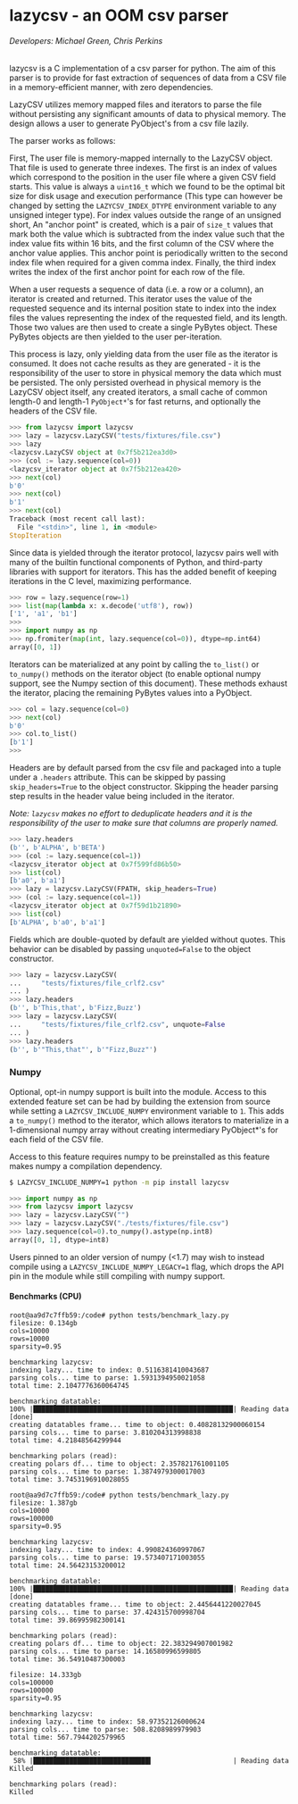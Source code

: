 # lazycsv - an OOM csv parser

###### Developers: Michael Green, Chris Perkins

lazycsv is a C implementation of a csv parser for python. The aim of this
parser is to provide for fast extraction of sequences of data from a CSV file
in a memory-efficient manner, with zero dependencies.

LazyCSV utilizes memory mapped files and iterators to parse the file without
persisting any significant amounts of data to physical memory. The design
allows a user to generate PyObject's from a csv file lazily.

The parser works as follows:

First, The user file is memory-mapped internally to the LazyCSV object. That
file is used to generate three indexes. The first is an index of values which
correspond to the position in the user file where a given CSV field starts.
This value is always a `uint16_t` which we found to be the optimal bit size for
disk usage and execution performance (This type can however be changed by
setting the `LAZYCSV_INDEX_DTYPE` environment variable to any unsigned integer
type). For index values outside the range of an unsigned short, An "anchor
point" is created, which is a pair of `size_t` values that mark both the value
which is subtracted from the index value such that the index value fits within
16 bits, and the first column of the CSV where the anchor value applies. This
anchor point is periodically written to the second index file when required for
a given comma index. Finally, the third index writes the index of the first
anchor point for each row of the file.

When a user requests a sequence of data (i.e. a row or a column), an iterator
is created and returned. This iterator uses the value of the requested sequence
and its internal position state to index into the index files the values
representing the index of the requested field, and its length. Those two values
are then used to create a single PyBytes object. These PyBytes objects are then
yielded to the user per-iteration.

This process is lazy, only yielding data from the user file as the iterator is
consumed. It does not cache results as they are generated - it is the
responsibility of the user to store in physical memory the data which must be
persisted. The only persisted overhead in physical memory is the LazyCSV object
itself, any created iterators, a small cache of common length-0 and length-1
`PyObject*`'s for fast returns, and optionally the headers of the CSV file.

```python
>>> from lazycsv import lazycsv
>>> lazy = lazycsv.LazyCSV("tests/fixtures/file.csv")
>>> lazy
<lazycsv.LazyCSV object at 0x7f5b212ea3d0>
>>> (col := lazy.sequence(col=0))
<lazycsv_iterator object at 0x7f5b212ea420>
>>> next(col)
b'0'
>>> next(col)
b'1'
>>> next(col)
Traceback (most recent call last):
  File "<stdin>", line 1, in <module>
StopIteration
```

Since data is yielded through the iterator protocol, lazycsv pairs well with
many of the builtin functional components of Python, and third-party libraries
with support for iterators. This has the added benefit of keeping iterations in
the C level, maximizing performance.

```python
>>> row = lazy.sequence(row=1)
>>> list(map(lambda x: x.decode('utf8'), row))
['1', 'a1', 'b1']
>>>
>>> import numpy as np
>>> np.fromiter(map(int, lazy.sequence(col=0)), dtype=np.int64)
array([0, 1])
```

Iterators can be materialized at any point by calling the `to_list()` or
`to_numpy()` methods on the iterator object (to enable optional numpy support,
see the Numpy section of this document). These methods exhaust the iterator,
placing the remaining PyBytes values into a PyObject.

```python
>>> col = lazy.sequence(col=0)
>>> next(col)
b'0'
>>> col.to_list()
[b'1']
>>>
```

Headers are by default parsed from the csv file and packaged into a tuple under
a `.headers` attribute. This can be skipped by passing `skip_headers=True` to
the object constructor. Skipping the header parsing step results in the header
value being included in the iterator.

*Note: `lazycsv` makes no effort to deduplicate headers and it is the
responsibility of the user to make sure that columns are properly named.*

```python
>>> lazy.headers
(b'', b'ALPHA', b'BETA')
>>> (col := lazy.sequence(col=1))
<lazycsv_iterator object at 0x7f599fd86b50>
>>> list(col)
[b'a0', b'a1']
>>> lazy = lazycsv.LazyCSV(FPATH, skip_headers=True)
>>> (col := lazy.sequence(col=1))
<lazycsv_iterator object at 0x7f59d1b21890>
>>> list(col)
[b'ALPHA', b'a0', b'a1']
```

Fields which are double-quoted by default are yielded without quotes. This
behavior can be disabled by passing `unquoted=False` to the object constructor.

```python
>>> lazy = lazycsv.LazyCSV(
...     "tests/fixtures/file_crlf2.csv"
... )
>>> lazy.headers
(b'', b'This,that', b'Fizz,Buzz')
>>> lazy = lazycsv.LazyCSV(
...     "tests/fixtures/file_crlf2.csv", unquote=False
... )
>>> lazy.headers
(b'', b'"This,that"', b'"Fizz,Buzz"')
```

### Numpy

Optional, opt-in numpy support is built into the module. Access to this
extended feature set can be had by building the extension from source while
setting a `LAZYCSV_INCLUDE_NUMPY` environment variable to `1`. This adds a
`to_numpy()` method to the iterator, which allows iterators to materialize in a
1-dimensional numpy array without creating intermediary PyObject*'s for each
field of the CSV file.

Access to this feature requires numpy to be preinstalled as this feature makes
numpy a compilation dependency.

```bash
$ LAZYCSV_INCLUDE_NUMPY=1 python -m pip install lazycsv
```
```python
>>> import numpy as np
>>> from lazycsv import lazycsv
>>> lazy = lazycsv.LazyCSV("")
>>> lazy = lazycsv.LazyCSV("./tests/fixtures/file.csv")
>>> lazy.sequence(col=0).to_numpy().astype(np.int8)
array([0, 1], dtype=int8)
```

Users pinned to an older version of numpy (<1.7) may wish to instead compile
using a `LAZYCSV_INCLUDE_NUMPY_LEGACY=1` flag, which drops the API pin in the
module while still compiling with numpy support.

#### Benchmarks (CPU)

```
root@aa9d7c7ffb59:/code# python tests/benchmark_lazy.py
filesize: 0.134gb
cols=10000
rows=10000
sparsity=0.95

benchmarking lazycsv:
indexing lazy... time to index: 0.5116381410043687
parsing cols... time to parse: 1.5931394950021058
total time: 2.1047776360064745

benchmarking datatable:
100% |██████████████████████████████████████████████████| Reading data [done]
creating datatables frame... time to object: 0.40828132900060154
parsing cols... time to parse: 3.810204313998838
total time: 4.21848564299944

benchmarking polars (read):
creating polars df... time to object: 2.357821761001105
parsing cols... time to parse: 1.3874979300017003
total time: 3.7453196910028055
```

```
root@aa9d7c7ffb59:/code# python tests/benchmark_lazy.py
filesize: 1.387gb
cols=10000
rows=100000
sparsity=0.95

benchmarking lazycsv:
indexing lazy... time to index: 4.990824360997067
parsing cols... time to parse: 19.573407171003055
total time: 24.56423153200012

benchmarking datatable:
100% |██████████████████████████████████████████████████| Reading data [done]
creating datatables frame... time to object: 2.4456441220027045
parsing cols... time to parse: 37.424315700998704
total time: 39.86995982300141

benchmarking polars (read):
creating polars df... time to object: 22.383294907001982
parsing cols... time to parse: 14.16580996599805
total time: 36.54910487300003
```

```
filesize: 14.333gb
cols=100000
rows=100000
sparsity=0.95

benchmarking lazycsv:
indexing lazy... time to index: 58.97352126000624
parsing cols... time to parse: 508.8208989979903
total time: 567.7944202579965

benchmarking datatable:
 58% |█████████████████████████████▍                    | Reading data Killed

benchmarking polars (read):
Killed
```
